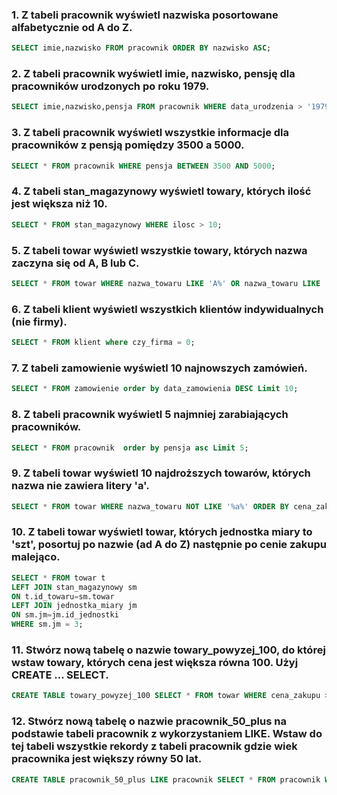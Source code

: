 ### 1. Z tabeli pracownik wyświetl nazwiska posortowane alfabetycznie od A do Z.


```sql
SELECT imie,nazwisko FROM pracownik ORDER BY nazwisko ASC;

```

### 2. Z tabeli pracownik wyświetl imie, nazwisko, pensję dla pracowników urodzonych po roku 1979.

```sql
SELECT imie,nazwisko,pensja FROM pracownik WHERE data_urodzenia > '1979-12-30';
```
### 3. Z tabeli pracownik wyświetl wszystkie informacje dla pracowników z pensją pomiędzy 3500 a 5000.
```sql
SELECT * FROM pracownik WHERE pensja BETWEEN 3500 AND 5000;

```
### 4. Z tabeli stan_magazynowy wyświetl towary, których ilość jest większa niż 10.
```sql
SELECT * FROM stan_magazynowy WHERE ilosc > 10;
```

### 5. Z tabeli towar wyświetl wszystkie towary, których nazwa zaczyna się od A, B lub C.
```sql
SELECT * FROM towar WHERE nazwa_towaru LIKE 'A%' OR nazwa_towaru LIKE 'B%' OR nazwa_towaru LIKE 'C%';
```

### 6. Z tabeli klient wyświetl wszystkich klientów indywidualnych (nie firmy).
```sql
SELECT * FROM klient where czy_firma = 0;
```

### 7. Z tabeli zamowienie wyświetl 10 najnowszych zamówień.
```sql
SELECT * FROM zamowienie order by data_zamowienia DESC Limit 10;
```
### 8. Z tabeli pracownik wyświetl 5 najmniej zarabiających pracowników.
```sql
SELECT * FROM pracownik  order by pensja asc Limit 5;
```

### 9. Z tabeli towar wyświetl 10 najdroższych towarów, których nazwa nie zawiera litery 'a'.
```sql
SELECT * FROM towar WHERE nazwa_towaru NOT LIKE '%a%' ORDER BY cena_zakupu DESC LIMIT 10 ;
```
### 10. Z tabeli towar wyświetl towar, których jednostka miary to 'szt', posortuj po nazwie (ad A do Z) następnie po cenie zakupu malejąco.

```sql
SELECT * FROM towar t
LEFT JOIN stan_magazynowy sm
ON t.id_towaru=sm.towar
LEFT JOIN jednostka_miary jm
ON sm.jm=jm.id_jednostki
WHERE sm.jm = 3;
```

### 11. Stwórz nową tabelę o nazwie towary_powyzej_100, do której wstaw towary, których cena jest większa równa 100. Użyj CREATE ... SELECT.
```sql
CREATE TABLE towary_powyzej_100 SELECT * FROM towar WHERE cena_zakupu > 100;
```

### 12. Stwórz nową tabelę o nazwie pracownik_50_plus na podstawie tabeli pracownik z wykorzystaniem LIKE. Wstaw do tej tabeli wszystkie rekordy z tabeli pracownik gdzie wiek pracownika jest większy równy 50 lat.

```sql
CREATE TABLE pracownik_50_plus LIKE pracownik SELECT * FROM pracownik WHERE GETDATE() - data_urodzenia > 50;
```
